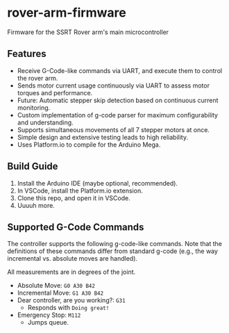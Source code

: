 # rover-arm-firmware
Firmware for the SSRT Rover arm's main microcontroller

## Features
* Receive G-Code-like commands via UART, and execute them to control the rover arm.
* Sends motor current usage continuously via UART to assess motor torques and performance.
* Future: Automatic stepper skip detection based on continuous current monitoring. 
* Custom implementation of g-code parser for maximum configurability and understanding.
* Supports simultaneous movements of all 7 stepper motors at once.
* Simple design and extensive testing leads to high reliability. 
* Uses Platform.io to compile for the Arduino Mega.

## Build Guide
1. Install the Arduino IDE (maybe optional, recommended).
2. In VSCode, install the Platform.io extension.
3. Clone this repo, and open it in VSCode.
4. Uuuuh more.

## Supported G-Code Commands
The controller supports the following g-code-like commands. Note that the definitions of these commands differ from standard g-code (e.g., the way incremental vs. absolute moves are handled).

All measurements are in degrees of the joint.

* Absolute Move: `G0 A30 B42`
* Incremental Move: `G1 A30 B42`
* Dear controller, are you working?: `G31`
	* Responds with `Doing great!`
* Emergency Stop: `M112`
	* Jumps queue.
